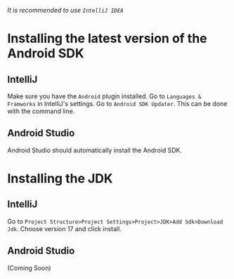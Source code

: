 *It is recommended to use `IntelliJ IDEA`*

# Installing the latest version of the Android SDK

## IntelliJ

Make sure you have the `Android` plugin installed. Go to `Languages & Framworks` in IntelliJ's settings. Go to `Android SDK Updater`. This can be done with the command line.

## Android Studio

Android Studio should automatically install the Android SDK.

# Installing the JDK

## IntelliJ

Go to `Project Structure>Project Settings>Project>JDK>Add Sdk>Download Jdk`. Choose version 17 and click install.

## Android Studio

(Coming Soon)